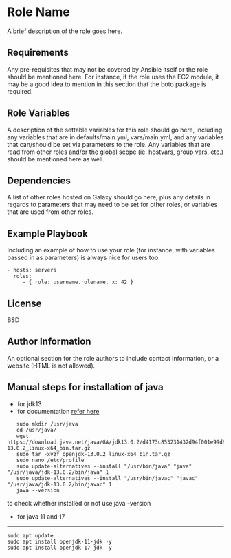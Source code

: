 Role Name
=========

A brief description of the role goes here.

Requirements
------------

Any pre-requisites that may not be covered by Ansible itself or the role should be mentioned here. For instance, if the role uses the EC2 module, it may be a good idea to mention in this section that the boto package is required.

Role Variables
--------------

A description of the settable variables for this role should go here, including any variables that are in defaults/main.yml, vars/main.yml, and any variables that can/should be set via parameters to the role. Any variables that are read from other roles and/or the global scope (ie. hostvars, group vars, etc.) should be mentioned here as well.

Dependencies
------------

A list of other roles hosted on Galaxy should go here, plus any details in regards to parameters that may need to be set for other roles, or variables that are used from other roles.

Example Playbook
----------------

Including an example of how to use your role (for instance, with variables passed in as parameters) is always nice for users too:

    - hosts: servers
      roles:
         - { role: username.rolename, x: 42 }

License
-------

BSD

Author Information
------------------

An optional section for the role authors to include contact information, or a website (HTML is not allowed).



Manual steps for installation of java
----------------------------------------------------
* for jdk13
* for documentation [refer here](https://java.tutorials24x7.com/blog/how-to-install-openjdk-13-on-ubuntu)

```
   sudo mkdir /usr/java
   cd /usr/java/
   wget https://download.java.net/java/GA/jdk13.0.2/d4173c853231432d94f001e99d882ca7/8/GPL/openjdk-13.0.2_linux-x64_bin.tar.gz
   sudo tar -xvzf openjdk-13.0.2_linux-x64_bin.tar.gz
   sudo nano /etc/profile
   sudo update-alternatives --install "/usr/bin/java" "java" "/usr/java/jdk-13.0.2/bin/java" 1
   sudo update-alternatives --install "/usr/bin/javac" "javac" "/usr/java/jdk-13.0.2/bin/javac" 1
   java --version
```
to check whether  installed or not use java -version


* for java 11 and 17
--------------------

```
sudo apt update
sudo apt install openjdk-11-jdk -y
sudo apt install openjdk-17-jdk -y
```
